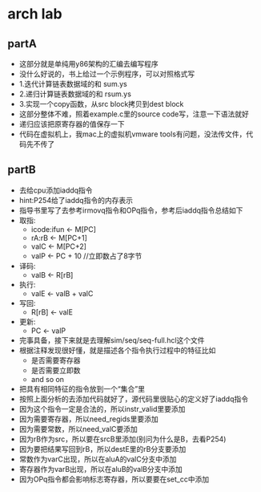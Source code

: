 # arch lab

## partA

- 这部分就是单纯用y86架构的汇编去编写程序
- 没什么好说的，书上给过一个示例程序，可以对照格式写
- 1.迭代计算链表数据域的和 sum.ys
- 2.递归计算链表数据域的和 rsum.ys
- 3.实现一个copy函数，从src block拷贝到dest block
- 这部分整体不难，照着example.c里的source code写，注意一下语法就好
- 递归应该把原寄存器的值保存一下
- 代码在虚拟机上，我mac上的虚拟机vmware tools有问题，没法传文件，代码先不传了

## partB

- 去给cpu添加iaddq指令
- hint:P254给了iaddq指令的内存表示
- 指导书里写了去参考irmovq指令和OPq指令，参考后iaddq指令总结如下
- 取指:
  - icode:ifun <- M[PC]
  - rA:rB <- M[PC+1]
  - valC <- M[PC+2]
  - valP <- PC + 10       //立即数占了8字节
- 译码:
  - valB <- R[rB]
- 执行:
  - valE <- valB + valC
- 写回:
  - R[rB] <- valE
- 更新:
  - PC <- valP
- 完事具备，接下来就是去理解sim/seq/seq-full.hcl这个文件
- 根据注释发现很好懂，就是描述各个指令执行过程中的特征比如
  - 是否需要寄存器
  - 是否需要立即数
  - and so on
- 把具有相同特征的指令放到一个“集合”里
- 按照上面分析的去添加代码就好了，源代码里很贴心的定义好了iaddq指令
- 因为这个指令一定是合法的，所以instr_valid里要添加
- 因为需要寄存器，所以need_regids里要添加
- 因为需要常数，所以need_valC要添加
- 因为rB作为src，所以要在srcB里添加(别问为什么是B，去看P254)
- 因为要把结果写回到rB，所以destE里的rB分支要添加
- 常数作为varC出现，所以在aluA的valC分支中添加
- 寄存器作为varB出现，所以在aluB的valB分支中添加
- 因为OPq指令都会影响标志寄存器，所以要要在set_cc中添加
   
